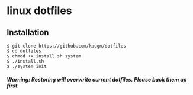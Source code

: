 # linux dotfiles

Installation
------------

    $ git clone https://github.com/kaugm/dotfiles
    $ cd dotfiles
    $ chmod +x install.sh system
    $ ./install.sh
    $ ./system init

##### Warning: Restoring will overwrite current dotfiles. Please back them up first.
